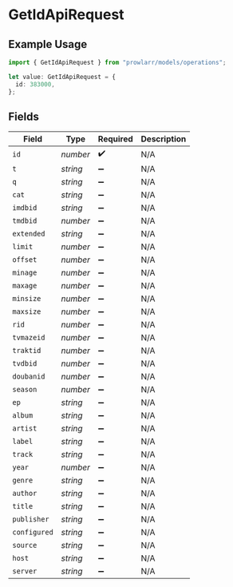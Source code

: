 # GetIdApiRequest

## Example Usage

```typescript
import { GetIdApiRequest } from "prowlarr/models/operations";

let value: GetIdApiRequest = {
  id: 383000,
};
```

## Fields

| Field              | Type               | Required           | Description        |
| ------------------ | ------------------ | ------------------ | ------------------ |
| `id`               | *number*           | :heavy_check_mark: | N/A                |
| `t`                | *string*           | :heavy_minus_sign: | N/A                |
| `q`                | *string*           | :heavy_minus_sign: | N/A                |
| `cat`              | *string*           | :heavy_minus_sign: | N/A                |
| `imdbid`           | *string*           | :heavy_minus_sign: | N/A                |
| `tmdbid`           | *number*           | :heavy_minus_sign: | N/A                |
| `extended`         | *string*           | :heavy_minus_sign: | N/A                |
| `limit`            | *number*           | :heavy_minus_sign: | N/A                |
| `offset`           | *number*           | :heavy_minus_sign: | N/A                |
| `minage`           | *number*           | :heavy_minus_sign: | N/A                |
| `maxage`           | *number*           | :heavy_minus_sign: | N/A                |
| `minsize`          | *number*           | :heavy_minus_sign: | N/A                |
| `maxsize`          | *number*           | :heavy_minus_sign: | N/A                |
| `rid`              | *number*           | :heavy_minus_sign: | N/A                |
| `tvmazeid`         | *number*           | :heavy_minus_sign: | N/A                |
| `traktid`          | *number*           | :heavy_minus_sign: | N/A                |
| `tvdbid`           | *number*           | :heavy_minus_sign: | N/A                |
| `doubanid`         | *number*           | :heavy_minus_sign: | N/A                |
| `season`           | *number*           | :heavy_minus_sign: | N/A                |
| `ep`               | *string*           | :heavy_minus_sign: | N/A                |
| `album`            | *string*           | :heavy_minus_sign: | N/A                |
| `artist`           | *string*           | :heavy_minus_sign: | N/A                |
| `label`            | *string*           | :heavy_minus_sign: | N/A                |
| `track`            | *string*           | :heavy_minus_sign: | N/A                |
| `year`             | *number*           | :heavy_minus_sign: | N/A                |
| `genre`            | *string*           | :heavy_minus_sign: | N/A                |
| `author`           | *string*           | :heavy_minus_sign: | N/A                |
| `title`            | *string*           | :heavy_minus_sign: | N/A                |
| `publisher`        | *string*           | :heavy_minus_sign: | N/A                |
| `configured`       | *string*           | :heavy_minus_sign: | N/A                |
| `source`           | *string*           | :heavy_minus_sign: | N/A                |
| `host`             | *string*           | :heavy_minus_sign: | N/A                |
| `server`           | *string*           | :heavy_minus_sign: | N/A                |